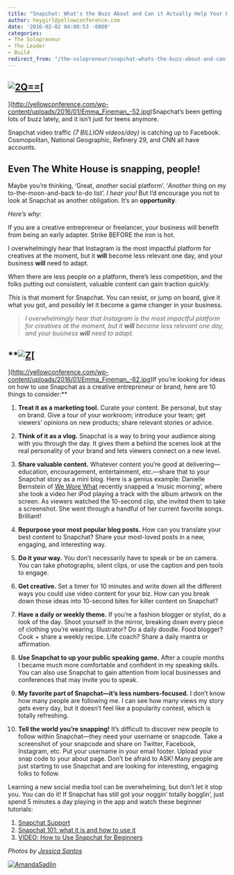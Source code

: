 ```yaml
---
title: "Snapchat: What's the Buzz About and Can it Actually Help Your Business Grow?"
author: heygirl@yellowconference.com
date: '2016-02-02 04:00:53 -0800'
categories:
- The Solopreneur
- The Leader
- Build
redirect_from: "/the-solopreneur/snapchat-whats-the-buzz-about-and-can-it-actually-help-your-business/"
---
```


## [![2Q==](http://yellowconference.com/wp-content/uploads/2016/02/2Q.jpg)](http://yellowconference.com/wp-content/uploads/2016/02/2Q.jpg)[  
](http://yellowconference.com/wp-content/uploads/2016/01/Emma_Fineman_-52.jpg)Snapchat’s been getting lots of buzz lately, and it isn’t just for teens anymore.

Snapchat video traffic _(7 BILLION videos/day)_ is catching up to Facebook. Cosmopolitan, National Geographic, Refinery 29, and CNN all have accounts.

## Even The White House is snapping, people!

Maybe you’re thinking, ‘Great, _another_ social platform’. ‘_Another_ thing on my to-the-moon-and-back to-do list’. _I hear you!_ But I’d encourage you not to look at Snapchat as another obligation. It’s an **opportunity**.

_Here’s why:_

If you are a creative entrepreneur or freelancer, your business will benefit from being an early adapter. Strike BEFORE the iron is hot.

I overwhelmingly hear that Instagram is the most impactful platform for creatives at the moment, but it **will** become less relevant one day, and your business **will** need to adapt.

When there are less people on a platform, there’s less competition, and the folks putting out consistent, valuable content can gain traction quickly.

_This_ is that moment for Snapchat. You can resist, or jump on board, give it what you got, and possibly let it become a game changer in your business.

> _I overwhelmingly hear that Instagram is the most impactful platform for creatives at the moment, but it **will** become less relevant one day, and your business **will** need to adapt._

## **[![Z](http://yellowconference.com/wp-content/uploads/2016/02/Z.jpg)](http://yellowconference.com/wp-content/uploads/2016/02/Z.jpg)[  
](http://yellowconference.com/wp-content/uploads/2016/01/Emma_Fineman_-62.jpg)If you’re looking for ideas on how to use Snapchat as a creative entrepreneur or brand, here are 10 things to consider:**

1.  **Treat it as a marketing tool.** Curate your content. Be personal, but stay on brand. Give a tour of your workroom; introduce your team; get viewers’ opinions on new products; share relevant stories or advice.

1.  **Think of it as a vlog.** Snapchat is a way to bring your audience along with you through the day. It gives them a behind the scenes look at the real personality of your brand and lets viewers connect on a new level.

1.  **Share valuable content.** Whatever content you’re good at delivering—education, encouragement, entertainment, etc.—share that to your Snapchat story as a mini blog. Here is a genius example: Danielle Bernstein of [We Wore What](http://weworewhat.com/) recently snapped a ‘music morning’, where she took a video her iPod playing a track with the album artwork on the screen. As viewers watched the 10-second clip, she invited them to take a screenshot. She went through a handful of her current favorite songs. Brilliant!

1.  **Repurpose your most popular blog posts.** How can you translate your best content to Snapchat? Share your most-loved posts in a new, engaging, and interesting way.

1.  **Do it your way.** You don’t necessarily have to speak or be on camera. You can take photographs, silent clips, or use the caption and pen tools to engage.

1.  **Get creative.** Set a timer for 10 minutes and write down all the different ways you could use video content for your biz. How can you break down those ideas into 10-second bites for killer content on Snapchat?

1.  **Have a daily or weekly theme.** If you’re a fashion blogger or stylist, do a look of the day. Shoot yourself in the mirror, breaking down every piece of clothing you’re wearing. Illustrator? Do a daily doodle. Food blogger? Cook + share a weekly recipe. Life coach? Share a daily mantra or affirmation.

1.  **Use Snapchat to up your public speaking game.** After a couple months I became much more comfortable and confident in my speaking skills. You can also use Snapchat to gain attention from local businesses and conferences that may invite you to speak.

1.  **My favorite part of Snapchat—it’s less numbers-focused.** I don’t know how many people are following me. I can see how many views my story gets every day, but it doesn’t feel like a popularity contest, which is totally refreshing.

1.  **Tell the world you’re snapping!** It’s difficult to discover new people to follow within Snapchat—they need your username or snapcode. Take a screenshot of your snapcode and share on Twitter, Facebook, Instagram, etc. Put your username in your email footer. Upload your snap code to your about page. Don’t be afraid to ASK! Many people are just starting to use Snapchat and are looking for interesting, engaging folks to follow.

Learning a new social media tool can be overwhelming, but don’t let it stop you. You can do it! If Snapchat has still got your noggin’ totally bogglin’, just spend 5 minutes a day playing in the app and watch these beginner tutorials:

1.  [Snapchat Support](https://support.snapchat.com/ca/howto)
2.  [Snapchat 101: what it is and how to use it](http://www.verizonwireless.com/mobile-living/tech-smarts/what-is-snapchat-how-to-use-new-features/)
3.  [VIDEO: How to Use Snapchat for Beginners](https://www.youtube.com/watch?v=8sntEyrviFk)[  
    ](http://yellowconference.com/wp-content/uploads/2016/01/Emma_Fineman_-52.jpg)

_Photos by [Jessica Santos](http://www.thejessicasantos.com/)_

[![AmandaSadlin](http://yellowconference.com/wp-content/uploads/2016/01/AmandaSadlin.jpg)](http://www.amandasandlin.com/)
